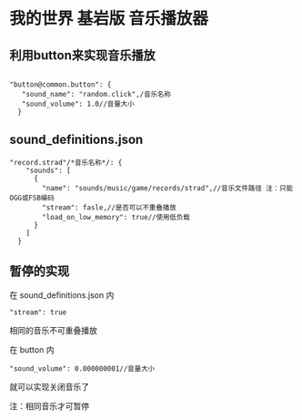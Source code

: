 # 我的世界 基岩版 音乐播放器

## 利用button来实现音乐播放
<pre><code class="language-bash"style="">
"button@common.button": {
   "sound_name": "random.click",/音乐名称
   "sound_volume": 1.0//音量大小
  }<span class="token operator"></code></pre>
  
  ## sound_definitions.json
  
  <pre><code class="language-bash"style="">"record.strad"/*音乐名称*/: {
    "sounds": [
      {
        "name": "sounds/music/game/records/strad",//音乐文件路径 注：只能OGG或FSB编码
        "stream": fasle,//是否可以不重叠播放
        "load_on_low_memory": true//使用低负载
      }
    ]
  }<span class="token operator"></code></pre>
  
  ## 暂停的实现
  
  在 sound_definitions.json 内
  <pre><code class="language-bash"style="">"stream": true<span class="token operator"></code></pre>
  相同的音乐不可重叠播放
   
  在 button 内
  
  <pre><code class="language-bash"style="">"sound_volume": 0.000000001//音量大小</code></pre>
  就可以实现关闭音乐了 
  
  注：相同音乐才可暂停
